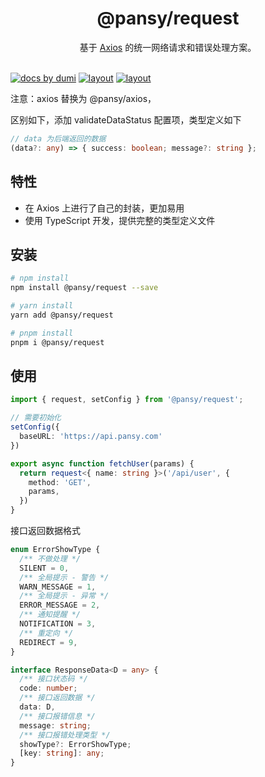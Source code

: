 <h1 align="center">
  @pansy/request
</h1>

<div align="center">
基于 <a href="https://axios-http.com/zh">Axios</a> 的统一网络请求和错误处理方案。
</div>

<br />

[![docs by dumi](https://img.shields.io/badge/docs%20by-dumi-blue)](https://d.umijs.org/)
[![layout](https://img.shields.io/npm/dw/@pansy/request.svg)](https://www.npmjs.com/package/@pansy/request)
[![layout](https://img.shields.io/npm/v/@pansy/request.svg)](https://www.npmjs.com/package/@pansy/request)

注意：axios 替换为 @pansy/axios，

区别如下，添加 validateDataStatus 配置项，类型定义如下

```ts
// data 为后端返回的数据
(data?: any) => { success: boolean; message?: string };
```

## 特性

- 在 Axios 上进行了自己的封装，更加易用
- 使用 TypeScript 开发，提供完整的类型定义文件

## 安装

```sh
# npm install
npm install @pansy/request --save

# yarn install
yarn add @pansy/request

# pnpm install
pnpm i @pansy/request
```

## 使用

```ts
import { request, setConfig } from '@pansy/request';

// 需要初始化
setConfig({
  baseURL: 'https://api.pansy.com'
})

export async function fetchUser(params) {
  return request<{ name: string }>('/api/user', {
    method: 'GET',
    params,
  })
}
```

接口返回数据格式

```ts
enum ErrorShowType {
  /** 不做处理 */
  SILENT = 0,
  /** 全局提示 - 警告 */
  WARN_MESSAGE = 1,
  /** 全局提示 - 异常 */
  ERROR_MESSAGE = 2,
  /** 通知提醒 */
  NOTIFICATION = 3,
  /** 重定向 */
  REDIRECT = 9,
}

interface ResponseData<D = any> {
  /** 接口状态码 */
  code: number;
  /** 接口返回数据 */
  data: D,
  /** 接口报错信息 */
  message: string;
  /** 接口报错处理类型 */
  showType?: ErrorShowType;
  [key: string]: any;
}
```
